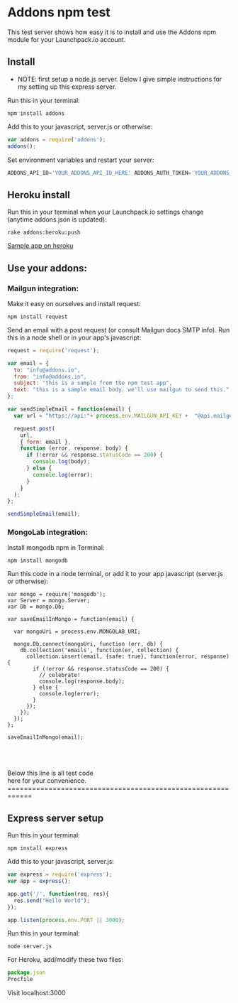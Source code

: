 # Addons npm test

This test server shows how easy it is to install and use the Addons npm module for your Launchpack.io account.

## Install

* NOTE: first setup a node.js server. Below I give simple instructions for my setting up this express server.

Run this in your terminal:
``` shell
npm install addons
```

Add this to your javascript, server.js or otherwise:
``` javascript
var addons = require('addons');
addons();
```

Set environment variables and restart your server:
``` javascript
ADDONS_API_ID='YOUR_ADDONS_API_ID_HERE' ADDONS_AUTH_TOKEN='YOUR_ADDONS_AUTH_TOKEN_HERE' node server.js
```

## Heroku install

Run this in your terminal when your Launchpack.io settings change (anytime addons.json is updated):
``` shell
rake addons:heroku:push
```

<a href="http://addons-npm-test.herokuapp.com/" target="_blank">Sample app on heroku</a>

## Use your addons:

### Mailgun integration:

Make it easy on ourselves and install request:
```shell
npm install request
```

Send an email with a post request (or consult Mailgun docs SMTP info).
Run this in a node shell or in your app's javascript:
```javascript
request = require('request');

var email = {
  to: "info@addons.io",
  from: "info@addons.io",
  subject: "this is a sample from the npm test app",
  text: "this is a sample email body. we'll use mailgun to send this."
};

var sendSimpleEmail = function(email) {
  var url = "https://api:"+ process.env.MAILGUN_API_KEY +  "@api.mailgun.net/v2/" + process.env.MAILGUN_SMTP_LOGIN.match(/@(.*)$/)[1] + "/messages";

  request.post(
    url,
    { form: email },
    function (error, response, body) {
      if (!error && response.statusCode == 200) {
        console.log(body);
      } else {
        console.log(error);
      }
    }
  );
};

sendSimpleEmail(email);
```

### MongoLab integration:

Install mongodb npm in Terminal:
```shell
npm install mongodb
```

Run this code in a node terminal, or add it to your app javascript (server.js or otherwise):
```javascript:
var mongo = require('mongodb');
var Server = mongo.Server;
var Db = mongo.Db;

var saveEmailInMongo = function(email) {

  var mongoUri = process.env.MONGOLAB_URI;

  mongo.Db.connect(mongoUri, function (err, db) {
    db.collection('emails', function(er, collection) {
      collection.insert(email, {safe: true}, function(error, response) {
        if (!error && response.statusCode == 200) {
          // celebrate!
          console.log(response.body);
        } else {
          console.log(error);
        }
      });
    });
  });
};

saveEmailInMongo(email);
```



<br />
<br />
<br />
Below this line is all test code<br />here for your convenience.
============================================================




## Express server setup

Run this in your terminal:
``` shell
npm install express
```

Add this to your javascript, server.js:
``` javascript
var express = require('express');
var app = express();

app.get('/', function(req, res){
  res.send("Hello World");
});

app.listen(process.env.PORT || 3000);
```

Run this in your terminal:
``` shell
node server.js
```

For Heroku, add/modify these two files:
``` javascript
package.json
Procfile
```

Visit localhost:3000
